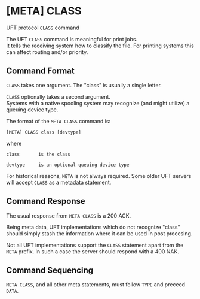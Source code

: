 # [META] CLASS

UFT protocol `CLASS` command

The UFT `CLASS` command is meaningful for print jobs. <br/>
It tells the receiving system how to classify the file.
For printing systems this can affect routing and/or priority.

## Command Format

`CLASS` takes one argument.
The "class" is usually a single letter.

`CLASS` optionally takes a second argument. <br/>
Systems with a native spooling system may recognize (and might utilize)
a queuing device type.

The format of the `META CLASS` command is:

    [META] CLASS class [devtype]

where

    class       is the class

    devtype     is an optional queuing device type

For historical reasons, `META` is not always required.
Some older UFT servers will accept `CLASS` as a metadata statement.

## Command Response

The usual response from `META CLASS` is a 200 ACK.

Being meta data, UFT implementations which do not recognize "class"
should simply stash the information where it can be used in post procesing.

Not all UFT implementations support the `CLASS` statement apart from the
`META` prefix. In such a case the server should respond with a 400 NAK.

## Command Sequencing

`META CLASS`, and all other meta statements, must follow `TYPE`
and preceed `DATA`.


